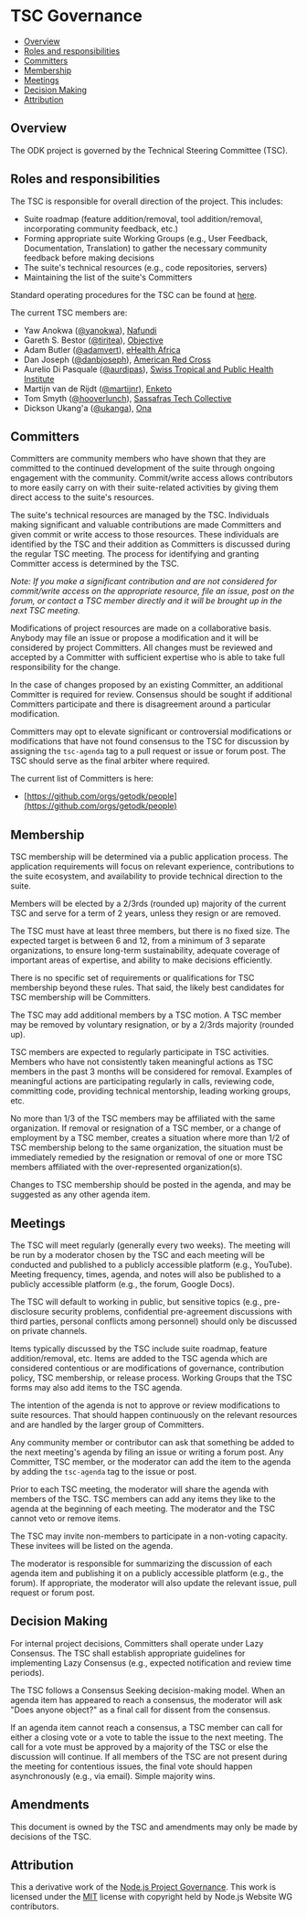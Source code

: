 # TSC Governance

* [Overview](#overview)
* [Roles and responsibilities](#roles-and-responsibilities)
* [Committers](#committers)
* [Membership](#membership)
* [Meetings](#meetings)
* [Decision Making](#decision-making)
* [Attribution](#attribution)

## <a name="overview"></a>Overview

The ODK project is governed by the Technical Steering Committee (TSC).

## <a name="roles-and-responsibilities"></a>Roles and responsibilities

The TSC is responsible for overall direction of the project. This includes:
* Suite roadmap (feature addition/removal, tool addition/removal, incorporating community feedback, etc.)
* Forming appropriate suite Working Groups (e.g., User Feedback, Documentation, Translation) to gather the necessary community feedback before making decisions
* The suite's technical resources (e.g., code repositories, servers)
* Maintaining the list of the suite's Committers

Standard operating procedures for the TSC can be found at [here](https://github.com/getodk/governance/blob/master/STANDARD-OPERATING-PROCEDURES.md).

The current TSC members are:
* Yaw Anokwa ([@yanokwa](https://github.com/yanokwa)), [Nafundi](http://nafundi.com/)
* Gareth S. Bestor ([@tiritea](https://github.com/tiritea)), [Objective](https://www.objective.com/)
* Adam Butler ([@adamvert](https://github.com/adamvert)), [eHealth Africa](https://www.ehealthafrica.org/)
* Dan Joseph ([@danbjoseph](https://github.com/danbjoseph)), [American Red Cross](https://www.redcross.org/)
* Aurelio Di Pasquale ([@aurdipas](https://github.com/aurdipas)), [Swiss Tropical and Public Health Institute](https://www.swisstph.ch)
* Martijn van de Rijdt ([@martijnr](https://github.com/martijnr)), [Enketo](http://enketo.org)
* Tom Smyth ([@hooverlunch](https://github.com/hooverlunch)), [Sassafras Tech Collective](http://sassafras.coop/)
* Dickson Ukang'a ([@ukanga](https://github.com/ukanga)), [Ona](https://ona.io/)

## <a name="committers"></a>Committers

Committers are community members who have shown that they are committed to the continued development of the suite through ongoing engagement with the community. Commit/write access allows contributors to more easily carry on with their suite-related activities by giving them direct access to the suite's resources.

The suite's technical resources are managed by the TSC. Individuals making significant and valuable contributions are made Committers and given commit or write access to those resources. These individuals are identified by the TSC and their addition as Committers is discussed during the regular TSC meeting. The process for identifying and granting Committer access is determined by the TSC.

_Note: If you make a significant contribution and are not considered for commit/write access on the appropriate resource, file an issue, post on the forum, or contact a TSC member directly and it will be brought up in the next TSC meeting._

Modifications of project resources are made on a collaborative basis. Anybody may file an issue or propose a modification and it will be considered by project Committers. All changes must be reviewed and accepted by a Committer with sufficient expertise who is able to take full responsibility for the change.

In the case of changes proposed by an existing Committer, an additional Committer is required for review. Consensus should be sought if additional Committers participate and there is disagreement around a particular modification.

Committers may opt to elevate significant or controversial modifications or modifications that have not found consensus to the TSC for discussion by assigning the `tsc-agenda` tag to a pull request or issue or forum post. The TSC should serve as the final arbiter where required.

The current list of Committers is here:
* [https://github.com/orgs/getodk/people](https://github.com/orgs/getodk/people)

## <a name="membership"></a>Membership

TSC membership will be determined via a public application process. The application requirements will focus on relevant experience, contributions to the suite ecosystem, and availability to provide technical direction to the suite.

Members will be elected by a 2/3rds (rounded up) majority of the current TSC and serve for a term of 2 years, unless they resign or are removed.

The TSC must have at least three members, but there is no fixed size. The expected target is between 6 and 12, from a minimum of 3 separate organizations, to ensure long-term sustainability, adequate coverage of important areas of expertise, and ability to make decisions efficiently.

There is no specific set of requirements or qualifications for TSC membership beyond these rules. That said, the likely best candidates for TSC membership will be Committers.

The TSC may add additional members by a TSC motion. A TSC member may be removed by voluntary resignation, or by a 2/3rds majority (rounded up).

TSC members are expected to regularly participate in TSC activities. Members who have not consistently taken meaningful actions as TSC members in the past 3 months will be considered for removal. Examples of meaningful actions are participating regularly in calls, reviewing code, committing code, providing technical mentorship, leading working groups, etc.

No more than 1/3 of the TSC members may be affiliated with the same organization. If removal or resignation of a TSC member, or a change of employment by a TSC member, creates a situation where more than 1/2 of TSC membership belong to the same organization, the situation must be immediately remedied by the resignation or removal of one or more TSC members affiliated with the over-represented organization(s).

Changes to TSC membership should be posted in the agenda, and may be suggested as any other agenda item.

## <a name="meetings"></a>Meetings

The TSC will meet regularly (generally every two weeks). The meeting will be run by a moderator chosen by the TSC and each meeting will be conducted and published to a publicly accessible platform (e.g., YouTube). Meeting frequency, times, agenda, and notes will also be published to a publicly accessible platform (e.g., the forum, Google Docs).

The TSC will default to working in public, but sensitive topics (e.g., pre-disclosure security problems, confidential pre-agreement discussions with third parties, personal conflicts among personnel) should only be discussed on private channels.

Items typically discussed by the TSC include suite roadmap, feature addition/removal, etc. Items are added to the TSC agenda which are considered contentious or are modifications of governance, contribution policy, TSC membership, or release process. Working Groups that the TSC forms may also add items to the TSC agenda.

The intention of the agenda is not to approve or review modifications to suite resources. That should happen continuously on the relevant resources and are handled by the larger group of Committers.

Any community member or contributor can ask that something be added to the next meeting's agenda by filing an issue or writing a forum post. Any Committer, TSC member, or the moderator can add the item to the agenda by adding the `tsc-agenda` tag to the issue or post.

Prior to each TSC meeting, the moderator will share the agenda with members of the TSC. TSC members can add any items they like to the agenda at the beginning of each meeting. The moderator and the TSC cannot veto or remove items.

The TSC may invite non-members to participate in a non-voting capacity. These invitees will be listed on the agenda.

The moderator is responsible for summarizing the discussion of each agenda item and publishing it on a publicly accessible platform (e.g., the forum). If appropriate, the moderator will also update the relevant issue, pull request or forum post.

## <a name="decision-making"></a>Decision Making

For internal project decisions, Committers shall operate under Lazy Consensus. The TSC shall establish appropriate guidelines for implementing Lazy Consensus (e.g., expected notification and review time periods).

The TSC follows a Consensus Seeking decision-making model. When an agenda item has appeared to reach a consensus, the moderator will ask "Does anyone object?" as a final call for dissent from the consensus.

If an agenda item cannot reach a consensus, a TSC member can call for either a closing vote or a vote to table the issue to the next meeting. The call for a vote must be approved by a majority of the TSC or else the discussion will continue. If all members of the TSC are not present during the meeting for contentious issues, the final vote should happen asynchronously (e.g., via email). Simple majority wins.

## <a name="amendments"></a>Amendments

This document is owned by the TSC and amendments may only be made by decisions of the TSC.

## <a name="attribution"></a>Attribution

This a derivative work of the [Node.js Project Governance](https://raw.githubusercontent.com/nodejs/nodejs.org/0dd684cf21d278ba8aa178db0a20ebc6d587c58e/locale/en/about/governance.md). This work is licensed under the [MIT](https://opensource.org/licenses/MIT) license with copyright held by Node.js Website WG contributors.
